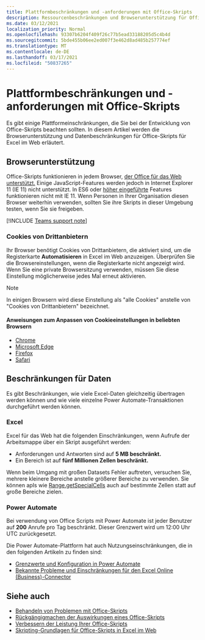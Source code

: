 ```yaml
---
title: Plattformbeschränkungen und -anforderungen mit Office-Skripts
description: Ressourcenbeschränkungen und Browserunterstützung für Office-Skripts bei Verwendung mit Excel im Web
ms.date: 03/12/2021
localization_priority: Normal
ms.openlocfilehash: 93307b6204f409f26c77b5ead33188205d5c4b4d
ms.sourcegitcommit: 5bde455b06ee2ed007f3e462d8ad485b257774ef
ms.translationtype: MT
ms.contentlocale: de-DE
ms.lasthandoff: 03/17/2021
ms.locfileid: "50837265"
---
```

# <a name="platform-limits-and-requirements-with-office-scripts"></a>Plattformbeschränkungen und -anforderungen mit Office-Skripts

Es gibt einige Plattformeinschränkungen, die Sie bei der Entwicklung von Office-Skripts beachten sollten. In diesem Artikel werden die Browserunterstützung und Datenbeschränkungen für Office-Skripts für Excel im Web erläutert.

## <a name="browser-support"></a>Browserunterstützung

Office-Skripts funktionieren in jedem Browser, [der Office für das Web unterstützt.](https://support.microsoft.com/office/ad1303e0-a318-47aa-b409-d3a5eb44e452) Einige JavaScript-Features werden jedoch in Internet Explorer 11 (IE 11) nicht unterstützt. In ES6 oder [höher eingeführte](https://www.w3schools.com/Js/js_es6.asp) Features funktionieren nicht mit IE 11. Wenn Personen in Ihrer Organisation diesen Browser weiterhin verwenden, sollten Sie ihre Skripts in dieser Umgebung testen, wenn Sie sie freigeben.

[!INCLUDE [Teams support note](../includes/teams-support-note.md)]

### <a name="third-party-cookies"></a>Cookies von Drittanbietern

Ihr Browser benötigt Cookies von Drittanbietern, die aktiviert sind, um die Registerkarte **Automatisieren** in Excel im Web anzuzeigen. Überprüfen Sie die Browsereinstellungen, wenn die Registerkarte nicht angezeigt wird. Wenn Sie eine private Browsersitzung verwenden, müssen Sie diese Einstellung möglicherweise jedes Mal erneut aktivieren.

> [!NOTE]
> In einigen Browsern wird diese Einstellung als "alle Cookies" anstelle von "Cookies von Drittanbietern" bezeichnet.

#### <a name="instructions-for-adjusting-cookie-settings-in-popular-browsers"></a>Anweisungen zum Anpassen von Cookieeinstellungen in beliebten Browsern

- [Chrome](https://support.google.com/chrome/answer/95647)
- [Microsoft Edge](https://support.microsoft.com/microsoft-edge/temporarily-allow-cookies-and-site-data-in-microsoft-edge-597f04f2-c0ce-f08c-7c2b-541086362bd2)
- [Firefox](https://support.mozilla.org/kb/disable-third-party-cookies)
- [Safari](https://support.apple.com/guide/safari/manage-cookies-and-website-data-sfri11471/mac)

## <a name="data-limits"></a>Beschränkungen für Daten

Es gibt Beschränkungen, wie viele Excel-Daten gleichzeitig übertragen werden können und wie viele einzelne Power Automate-Transaktionen durchgeführt werden können.

### <a name="excel"></a>Excel

Excel für das Web hat die folgenden Einschränkungen, wenn Aufrufe der Arbeitsmappe über ein Skript ausgeführt werden:

- Anforderungen und Antworten sind auf **5 MB beschränkt.**
- Ein Bereich ist auf **fünf Millionen Zellen beschränkt.**

Wenn beim Umgang mit großen Datasets Fehler auftreten, versuchen Sie, mehrere kleinere Bereiche anstelle größerer Bereiche zu verwenden. Sie können apIs wie [Range.getSpecialCells](/javascript/api/office-scripts/excelscript/excelscript.range#getspecialcells-celltype--cellvaluetype-) auch auf bestimmte Zellen statt auf große Bereiche zielen.

### <a name="power-automate"></a>Power Automate

Bei verwendung von Office Scripts mit Power Automate ist jeder Benutzer auf **200** Anrufe pro Tag beschränkt. Dieser Grenzwert wird um 12:00 Uhr UTC zurückgesetzt.

Die Power Automate-Plattform hat auch Nutzungseinschränkungen, die in den folgenden Artikeln zu finden sind:

- [Grenzwerte und Konfiguration in Power Automate](/power-automate/limits-and-config)
- [Bekannte Probleme und Einschränkungen für den Excel Online (Business)-Connector](/connectors/excelonlinebusiness/#known-issues-and-limitations)

## <a name="see-also"></a>Siehe auch

- [Behandeln von Problemen mit Office-Skripts](troubleshooting.md)
- [Rückgängigmachen der Auswirkungen eines Office-Skripts](undo.md)
- [Verbessern der Leistung Ihrer Office-Skripts](../develop/web-client-performance.md)
- [Skripting-Grundlagen für Office-Skripts in Excel im Web](../develop/scripting-fundamentals.md)
